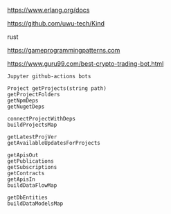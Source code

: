 

https://www.erlang.org/docs

https://github.com/uwu-tech/Kind

rust

https://gameprogrammingpatterns.com

https://www.guru99.com/best-crypto-trading-bot.html

```
Jupyter github-actions bots

Project getProjects(string path)
getProjectFolders
getNpmDeps
getNugetDeps

connectProjectWithDeps
buildProjectsMap

getLatestProjVer
getAvailableUpdatesForProjects

getApisOut
getPublications
getSubscriptions
getContracts
getApisIn
buildDataFlowMap

getDbEntities
buildDataModelsMap
```
